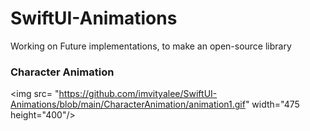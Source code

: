# SwiftUI-Animations
 Working on Future implementations, to make an open-source library 
 
 ### Character Animation 
 <img
 src= "https://github.com/imvityalee/SwiftUI-Animations/blob/main/CharacterAnimation/animation1.gif"
 width="475 height="400"/>
 
 

